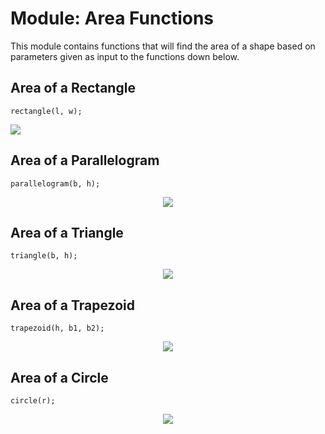 # Module: Area Functions
This module contains functions that will find the area of a shape based on parameters given as input to the functions down below.

## Area of a Rectangle
```
rectangle(l, w);
```

![](area_rect)

## Area of a Parallelogram
```
parallelogram(b, h);
```
<div style="text-align:center"><img src ="..." /></div>

## Area of a Triangle
```
triangle(b, h);
```
<div style="text-align:center"><img src ="..." /></div>

## Area of a Trapezoid
```
trapezoid(h, b1, b2);
```
<div style="text-align:center"><img src ="..." /></div>

## Area of a Circle
```
circle(r);
```
<div style="text-align:center"><img src ="..." /></div>

[area_rect]: https://github.com/ChristoffenOSWorks/libalgebra-rs/blob/master/docs/images/area_rect.gif?raw=true ""
